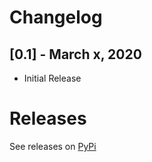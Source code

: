 # Changelog


## [0.1] - March x, 2020
- Initial Release

# Releases
See releases on [PyPi](https://pypi.org/project/defe/#history)